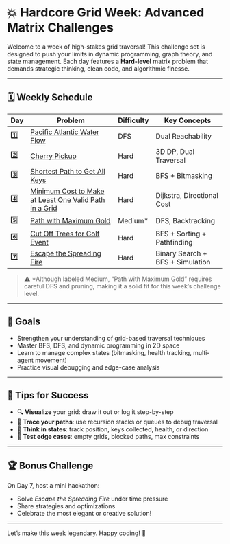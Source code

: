 # 💥 Hardcore Grid Week: Advanced Matrix Challenges

Welcome to a week of high-stakes grid traversal! This challenge set is designed to push your limits in dynamic programming, graph theory, and state management. Each day features a **Hard-level** matrix problem that demands strategic thinking, clean code, and algorithmic finesse.

---

## 🗓️ Weekly Schedule

| Day | Problem | Difficulty | Key Concepts |
|-----|---------|------------|--------------|
| 1️⃣ | [Pacific Atlantic Water Flow](https://leetcode.com/problems/pacific-atlantic-water-flow/) | DFS | Dual Reachability |
| 2️⃣ | [Cherry Pickup](https://leetcode.com/problems/cherry-pickup/) | Hard | 3D DP, Dual Traversal |
| 3️⃣ | [Shortest Path to Get All Keys](https://leetcode.com/problems/shortest-path-to-get-all-keys/) | Hard | BFS + Bitmasking |
| 4️⃣ | [Minimum Cost to Make at Least One Valid Path in a Grid](https://leetcode.com/problems/minimum-cost-to-make-at-least-one-valid-path-in-a-grid/) | Hard | Dijkstra, Directional Cost |
| 5️⃣ | [Path with Maximum Gold](https://leetcode.com/problems/path-with-maximum-gold/) | Medium* | DFS, Backtracking |
| 6️⃣ | [Cut Off Trees for Golf Event](https://leetcode.com/problems/cut-off-trees-for-golf-event/) | Hard | BFS + Sorting + Pathfinding |
| 7️⃣ | [Escape the Spreading Fire](https://leetcode.com/problems/escape-the-spreading-fire/) | Hard | Binary Search + BFS + Simulation |

> ⚠️ *Although labeled Medium, “Path with Maximum Gold” requires careful DFS and pruning, making it a solid fit for this week’s challenge level.

---

## 🧠 Goals

- Strengthen your understanding of grid-based traversal techniques
- Master BFS, DFS, and dynamic programming in 2D space
- Learn to manage complex states (bitmasking, health tracking, multi-agent movement)
- Practice visual debugging and edge-case analysis

---

## 🧩 Tips for Success

- 🔍 **Visualize** your grid: draw it out or log it step-by-step
- 🧵 **Trace your paths**: use recursion stacks or queues to debug traversal
- 🧠 **Think in states**: track position, keys collected, health, or direction
- 🧪 **Test edge cases**: empty grids, blocked paths, max constraints

---

## 🏆 Bonus Challenge

On Day 7, host a mini hackathon:
- Solve *Escape the Spreading Fire* under time pressure
- Share strategies and optimizations
- Celebrate the most elegant or creative solution!

---

Let’s make this week legendary. Happy coding! 🚀